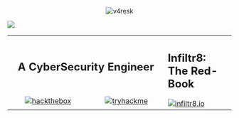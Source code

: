 <p align="center">
  <img src="https://infiltr8.io/images/v4resk_banner_text2.png" alt="v4resk">
</p>

![](https://infiltr8.io/images/v4resk_a_dark_side_hacker_on_his_desktop_in_front_of_a_tech_cit_15a2d74c-6386-41b4-85f8-d86f7af87f07.png)

<table>
  <tbody>
    <tr>
      <td align="center" width="70%" colspan="2">
        <h2>A CyberSecurity Engineer</h2>
      </td>
      <td width="30%" rowspan="2">
        <h2>Infiltr8: The Red-Book</h2>
        <a href="https://red.infiltr8.io">
          <img
            src="https://4088783613-files.gitbook.io/~/files/v0/b/gitbook-x-prod.appspot.com/o/spaces%2FMdUKdzuqIuObdvCB3mUR%2Fuploads%2FnHJvM7DZR4HkQ1XIdLd9%2Fv4resk_a_design_logo_in_dark_and_red_with_a_bushido_a509518b-b4fe-4d65-9c54-06ec53c9dbcd(1).png?alt=media&token=7b972d56-2adb-4ade-9ca7-424c4ec44dc2"
            alt="infiltr8.io"
          >
        </a>
      </td>
    </tr>
    <tr align="center">
      <td>
        <a href="https://app.hackthebox.com/profile/103483">
        <img
          src="https://www.hackthebox.com/badge/image/103483"
          alt="hackthebox"
        >
      </td>
      <td>
        <a href="https://tryhackme.com/p/v4resk">
          <img
            src="https://tryhackme-badges.s3.amazonaws.com/v4resk.png"
            alt="tryhackme"
          >
        </a>
      </td>
    </tr>
  </tbody>
</table>
